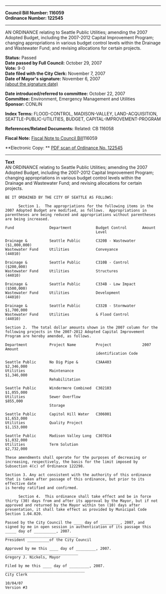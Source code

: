 * * * * *  
  
**Council Bill Number: [](#h0)[](#h2)116059**   
**Ordinance Number: 122545**  
  
* * * * *  
  
AN ORDINANCE relating to Seattle Public Utilities; amending the 2007 Adopted Budget, including the 2007-2012 Capital Improvement Program; changing appropriations in various budget control levels within the Drainage and Wastewater Fund; and revising allocations for certain projects.  
  
**Status:** Passed   
**Date passed by Full Council:** October 29, 2007   
**Vote:** 9-0   
**Date filed with the City Clerk:** November 7, 2007   
**Date of Mayor's signature:** November 6, 2007   
[(about the signature date)](/~public/approvaldate.htm)   
  
  
**Date introduced/referred to committee:** October 22, 2007   
**Committee:** Environment, Emergency Management and Utilities   
**Sponsor:** CONLIN   
  
**Index Terms:** FLOOD-CONTROL, MADISON-VALLEY, LAND-ACQUISITION, SEATTLE-PUBLIC-UTILITIES, BUDGET, CAPITAL-IMPROVEMENT-PROGRAM  
  
**References/Related Documents:** Related: CB 116058  
  
**Fiscal Note:** [Fiscal Note to Council Bill](http://clerk.seattle.gov/~public/fnote/116059.htm)[](#h1)[](#h3)116059  
  
**Electronic Copy: ** [PDF scan of Ordinance No. 122545](/~archives/Ordinances/Ord_122545.pdf)  
  
* * * * *  
  
**Text**  
    AN ORDINANCE relating to Seattle Public Utilities; amending the 2007  
    Adopted Budget, including the 2007-2012 Capital Improvement Program;  
    changing appropriations in various budget control levels within the  
    Drainage and Wastewater Fund; and revising allocations for certain  
    projects.  
  
    BE IT ORDAINED BY THE CITY OF SEATTLE AS FOLLOWS:  
  
          Section 1.  The appropriations for the following items in the  
    2007 Adopted Budget are modified, as follows.  Appropriations in  
    parentheses are being reduced and appropriations without parentheses  
    are being increased.  
  
    Fund                Department           Budget Control       Amount  
                                             Level  
  
    Drainage &          Seattle Public       C320B - Wastewater   ($1,000,000)  
    Wastewater Fund     Utilities            Conveyance  
    (44010)  
  
    Drainage &          Seattle Public       C310B - Control      ($200,000)  
    Wastewater Fund     Utilities            Structures  
    (44010)  
  
    Drainage &          Seattle Public       C334B - Low Impact   ($500,000)  
    Wastewater Fund     Utilities            Development  
    (44010)  
  
    Drainage &          Seattle Public       C332B - Stormwater   $1,700,000  
    Wastewater Fund     Utilities            & Flood Control  
    (44010)  
  
    Section 2.  The total dollar amounts shown in the 2007 column for the  
    following projects in the 2007-2012 Adopted Capital Improvement  
    Program are hereby amended, as follows.  
  
    Department          Project Name         Project              2007 Amount  
                                             identification Code  
  
    Seattle Public      No Dig Pipe &        C3AA403              $2,346,000  
    Utilities           Maintenance                                  $1,346,000  
                        Rehabilitation  
  
    Seattle Public      Windermere Combined  C302103              $1,055,000  
    Utilities           Sewer Overflow                                 $855,000  
                        Storage  
  
    Seattle Public      Capitol Hill Water   C306001              $1,653,000  
    Utilities           Quality Project                              $1,153,000  
  
    Seattle Public      Madison Valley Long  C307014              $1,032,000  
    Utilities           Term Solution                                $2,732,000  
  
    These amendments shall operate for the purposes of decreasing or  
    increasing, respectively, the basis for the limit imposed by  
    Subsection 4(c) of Ordinance 122298.  
  
    Section 3. Any act consistent with the authority of this ordinance  
    that is taken after passage of this ordinance, but prior to its effective date  
    is hereby ratified and confirmed.  
  
          Section 4.  This ordinance shall take effect and be in force  
    thirty (30) days from and after its approval by the Mayor, but if not  
    approved and returned by the Mayor within ten (10) days after  
    presentation, it shall take effect as provided by Municipal Code  
    Section 1.04.020.  
  
    Passed by the City Council the ____ day of _________, 2007, and  
    signed by me in open session in authentication of its passage this  
    _____ day of __________, 2007.  
    _________________________________  
    President __________of the City Council  
  
    Approved by me this ____ day of _________, 2007.  
    _________________________________  
    Gregory J. Nickels, Mayor  
  
    Filed by me this ____ day of _________, 2007.  
    ____________________________________  
    City Clerk  
  
    10/04/07  
    Version #3  
